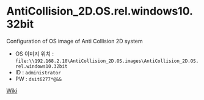 # AntiCollision_2D.OS.rel.windows10.32bit
Configuration of OS image of Anti Collision 2D system

* OS 이미지 위치 : `file:\\192.168.2.10\AntiCollision_2D.OS.images\AntiCollision_2D.OS.rel.windows10.32bit`
* ID : `administrator`
* PW : `dsit6277*@&&`

[Wiki](https://github.com/leesy24/AntiCollision_2D.OS.rel.windows10.32bit/wiki)
